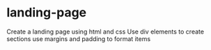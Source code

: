 # landing-page
Create a landing page using html and css
Use div elements to create sections
use margins and padding to format items
